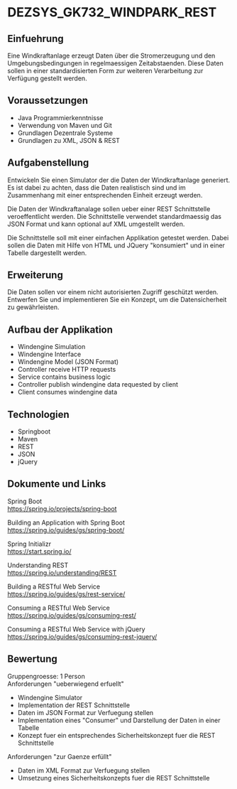# DEZSYS_GK732_WINDPARK_REST

## Einfuehrung

Eine Windkraftanlage erzeugt Daten über die Stromerzeugung und den Umgebungsbedingungen in regelmaessigen Zeitabstaenden. Diese Daten sollen in einer standardisierten Form zur weiteren Verarbeitung zur Verfügung gestellt werden.

## Voraussetzungen

* Java Programmierkenntnisse
* Verwendung von Maven und Git
* Grundlagen Dezentrale Systeme
* Grundlagen zu XML, JSON & REST

## Aufgabenstellung

Entwickeln Sie einen Simulator der die Daten der Windkraftanlage generiert. Es ist dabei zu achten, dass die Daten realistisch sind und im Zusammenhang mit einer entsprechenden Einheit erzeugt werden. 

Die Daten der Windkraftanalage sollen ueber einer REST Schnittstelle veroeffentlicht werden. Die Schnittstelle verwendet standardmaessig das JSON Format und kann optional auf XML umgestellt werden.

Die Schnittstelle soll mit einer einfachen Applikation getestet werden. Dabei sollen die Daten mit Hilfe von HTML und JQuery "konsumiert" und in einer Tabelle dargestellt werden.

## Erweiterung

Die Daten sollen vor einem nicht autorisierten Zugriff geschützt werden. Entwerfen Sie und implementieren Sie ein Konzept, um die Datensicherheit zu gewährleisten.

## Aufbau der Applikation

- Windengine Simulation
- Windengine Interface
- Windengine Model (JSON Format)
- Controller receive HTTP requests
- Service contains business logic
- Controller publish windengine data requested by client
- Client consumes windengine data 

## Technologien

- Springboot
- Maven
- REST
- JSON
- jQuery

## Dokumente und Links

Spring Boot   
https://spring.io/projects/spring-boot

Building an Application with Spring Boot  
https://spring.io/guides/gs/spring-boot/

Spring Initializr  
https://start.spring.io/

Understanding REST  
https://spring.io/understanding/REST

Building a RESTful Web Service  
https://spring.io/guides/gs/rest-service/

Consuming a RESTful Web Service  
https://spring.io/guides/gs/consuming-rest/

Consuming a RESTful Web Service with jQuery
https://spring.io/guides/gs/consuming-rest-jquery/

## Bewertung

Gruppengroesse: 1 Person   
Anforderungen "ueberwiegend erfuellt"    

* Windengine Simulator
* Implementation der REST Schnittstelle
* Daten im JSON Format zur Verfuegung stellen
* Implementation eines "Consumer" und Darstellung der Daten in einer Tabelle
* Konzept fuer ein entsprechendes Sicherheitskonzept fuer die REST Schnittstelle

Anforderungen "zur Gaenze erfüllt"

* Daten im XML Format zur Verfuegung stellen
* Umsetzung eines Sicherheitskonzepts fuer die REST Schnittstelle


